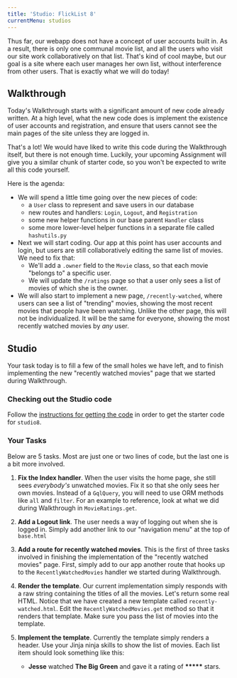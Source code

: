 ```yaml
---
title: 'Studio: FlickList 8'
currentMenu: studios
---
```


Thus far, our webapp does not have a concept of user accounts built in. As a result, there is only one communal movie list, and all the users who visit our site work collaboratively on that list. That's kind of cool maybe, but our goal is a site where each user manages her own list, without interference from other users. That is exactly what we will do today!

## Walkthrough

Today's Walkthrough starts with a significant amount of new code already written. At a high level, what the new code does is implement the existence of user accounts and registration, and ensure that users cannot see the main pages of the site unless they are logged in.

That's a lot! We would have liked to write this code during the Walkthrough itself, but there is not enough time. Luckily, your upcoming Assignment will give you a similar chunk of starter code, so you won't be expected to write all this code yourself.

Here is the agenda:

- We will spend a little time going over the new pieces of code:
    - a `User` class to represent and save users in our database
    - new routes and handlers: `Login`, `Logout`, and `Registration`
    - some new helper functions in our base parent `Handler` class
    - some more lower-level helper functions in a separate file called `hashutils.py`
- Next we will start coding. Our app at this point has user accounts and login, but users are still collaboratively editing the same list of movies. We need to fix that:
    - We'll add a `.owner` field to the `Movie` class, so that each movie "belongs to" a specific user.
    - We will update the `/ratings` page so that a user only sees a list of movies of which she is the owner.
- We will also start to implement a new page, `/recently-watched`, where users can see a list of "trending" movies, showing the most recent movies that people have been watching. Unlike the other page, this will not be individualized. It will be the same for everyone, showing the most recently watched movies by *any* user.


## Studio

Your task today is to fill a few of the small holes we have left, and to finish implementing the new "recently watched movies" page that we started during Walkthrough.

### Checking out the Studio code

Follow the [instructions for getting the code][get-the-code] in order to get the starter code for `studio8`.

### Your Tasks

Below are 5 tasks. Most are just one or two lines of code, but the last one is a bit more involved.

1. **Fix the Index handler**. When the user visits the home page, she still sees *everybody's* unwatched movies. Fix it so that she only sees her own movies. Instead of a `GqlQuery`, you will need to use ORM methods like `all` and `filter`. For an example to reference, look at what we did during Walkthrough in `MovieRatings.get`.

2. **Add a Logout link**. The user needs a way of logging out when she is logged in. Simply add another link to our "navigation menu" at the top of `base.html`

3. **Add a route for recently watched movies**. This is the first of three tasks involved in finishing the implementation of the "recently watched movies" page. First, simply add to our app another route that hooks up to the `RecentlyWatchedMovies` handler we started during Walkthrough.

4. **Render the template**. Our current implementation simply responds with a raw string containing the titles of all the movies. Let's return some real HTML. Notice that we have created a new template called `recently-watched.html`. Edit the `RecentlyWatchedMovies.get` method so that it renders that template. Make sure you pass the list of movies into the template.

5. **Implement the template**. Currently the template simply renders a header. Use your Jinja ninja skills to show the list of movies. Each list item should look something like this:
    <ul><li>
        <strong>Jesse</strong> watched <strong>The Big Green</strong> and gave it a rating of <strong>*****</strong> stars.
    </li></ul>

[get-the-code]: ../getting-the-code/
